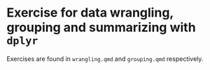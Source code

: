 # Exercise for data wrangling, grouping and summarizing with `dplyr`

Exercises are found in `wrangling.qmd` and `grouping.qmd` respectively.